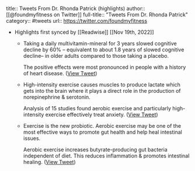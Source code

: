title:: Tweets From Dr. Rhonda Patrick (highlights)
author:: [[@foundmyfitness on Twitter]]
full-title:: "Tweets From Dr. Rhonda Patrick"
category:: #tweets
url:: https://twitter.com/foundmyfitness

- Highlights first synced by [[Readwise]] [[Nov 19th, 2022]]
	- Taking a daily multivitamin-mineral for 3 years slowed cognitive decline by 60% – equivalent to about 1.8 years of slowed cognitive decline– in older adults compared to those taking a placebo. 
	  
	  The positive effects were most pronounced in people with a history of heart disease. ([View Tweet](https://twitter.com/foundmyfitness/status/1575188147687673857))
	- High-intensity exercise causes muscles to produce lactate which gets into the brain where it plays a direct role in the production of norepinephrine & serotonin.
	  
	  Analysis of 15 studies found aerobic exercise and particularly high-intensity exercise effectively treat anxiety. ([View Tweet](https://twitter.com/foundmyfitness/status/1581425298339266561))
	- Exercise is the new probiotic. Aerobic exercise may be one of the most effective ways to promote gut health and help heal intestinal issues.
	  
	  Aerobic exercise increases butyrate-producing gut bacteria independent of diet. This reduces inflammation & promotes intestinal healing. ([View Tweet](https://twitter.com/foundmyfitness/status/1588599972827578369))